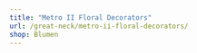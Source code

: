 ```yaml
---
title: "Metro II Floral Decorators"
url: /great-neck/metro-ii-floral-decorators/
shop: Blumen
---
```


